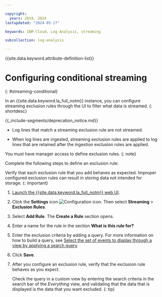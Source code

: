 ```yaml
---

copyright:
  years: 2019, 2024
lastupdated: "2024-05-17"

keywords: IBM Cloud, Log Analysis, streaming

subcollection: log-analysis

---
```


{{site.data.keyword.attribute-definition-list}}

# Configuring conditional streaming
{: #streaming-conditional}

In an {{site.data.keyword.la_full_notm}} instance, you can configure streaming exclusion rules through the UI to filter what data is streamed.
{: shortdesc}

<!-- common deprecation notice -->
{{_include-segments/deprecation_notice.md}}

- Log lines that match a streaming exclusion rule are not streamed.

- When log lines are ingested, streaming exclusion rules are applied to log lines that are retained after the ingestion exclusion rules are applied.


You must have manager access to define exclusion rules.
{: note}

Complete the following steps to define an exclusion rule:

Verify that each exclusion rule that you add behaves as expected. Improper configured exclusion rules can result in storing data not intended for storage.
{: important}

1. [Launch the {{site.data.keyword.la_full_notm}} web UI](/docs/services/log-analysis?topic=log-analysis-launch).

2. Click the **Settings** icon ![Configuration icon](images/admin.png "Admin icon"). Then select **Streaming** &gt; **Exclusion Rules**.

3. Select **Add Rule**. The **Create a Rule** section opens.

4. Enter a name for the rule in the section **What is this rule for?**

5. Enter the exclusion criteria by adding a query. For more information on how to build a query, see [Select the set of events to display through a view by applying a search query](/docs/log-analysis?topic=log-analysis-views#views_step2).

6. Click **Save**.

7. After you configure an exclusion rule, verify that the exclusion rule behaves as you expect.

    Check the query in a custom view by entering the search criteria in the search bar of the *Everything* view, and validating that the data that is displayed is the data that you want excluded.
    {: tip}
